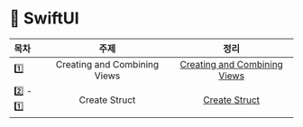 # 🍎 SwiftUI

| 목차 | 주제 | 정리 |
|:----------|:----------:|:----:|
| 1️⃣ | Creating and Combining Views | [Creating and Combining Views](https://github.com/hwangJi-dev/SwiftUI/blob/main/Creating%20and%20Combining%20Views.md)|
| 2️⃣ - 1️⃣ | Create Struct | [Create Struct](https://github.com/hwangJi-dev/SwiftUI/blob/main/Create%20Struct%20and%20Model.md)|
